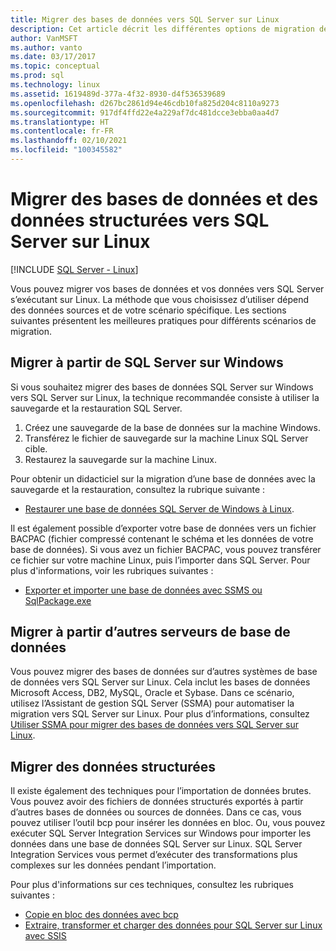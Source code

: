 ```yaml
---
title: Migrer des bases de données vers SQL Server sur Linux
description: Cet article décrit les différentes options de migration des bases de données et des données vers SQL Server sur Linux.
author: VanMSFT
ms.author: vanto
ms.date: 03/17/2017
ms.topic: conceptual
ms.prod: sql
ms.technology: linux
ms.assetid: 1619489d-377a-4f32-8930-d4f536539689
ms.openlocfilehash: d267bc2861d94e46cdb10fa825d204c8110a9273
ms.sourcegitcommit: 917df4ffd22e4a229af7dc481dcce3ebba0aa4d7
ms.translationtype: HT
ms.contentlocale: fr-FR
ms.lasthandoff: 02/10/2021
ms.locfileid: "100345582"
---
```

# <a name="migrate-databases-and-structured-data-to-sql-server-on-linux"></a>Migrer des bases de données et des données structurées vers SQL Server sur Linux 

[!INCLUDE [SQL Server - Linux](../includes/applies-to-version/sql-linux.md)]

Vous pouvez migrer vos bases de données et vos données vers SQL Server s’exécutant sur Linux. La méthode que vous choisissez d’utiliser dépend des données sources et de votre scénario spécifique. Les sections suivantes présentent les meilleures pratiques pour différents scénarios de migration.

## <a name="migrate-from-sql-server-on-windows"></a>Migrer à partir de SQL Server sur Windows
Si vous souhaitez migrer des bases de données SQL Server sur Windows vers SQL Server sur Linux, la technique recommandée consiste à utiliser la sauvegarde et la restauration SQL Server.

1. Créez une sauvegarde de la base de données sur la machine Windows.
2. Transférez le fichier de sauvegarde sur la machine Linux SQL Server cible.
3. Restaurez la sauvegarde sur la machine Linux. 

Pour obtenir un didacticiel sur la migration d’une base de données avec la sauvegarde et la restauration, consultez la rubrique suivante :

- [Restaurer une base de données SQL Server de Windows à Linux](sql-server-linux-migrate-restore-database.md).

Il est également possible d’exporter votre base de données vers un fichier BACPAC (fichier compressé contenant le schéma et les données de votre base de données). Si vous avez un fichier BACPAC, vous pouvez transférer ce fichier sur votre machine Linux, puis l’importer dans SQL Server. Pour plus d'informations, voir les rubriques suivantes :

- [Exporter et importer une base de données avec SSMS ou SqlPackage.exe](sql-server-linux-migrate-ssms.md)

## <a name="migrate-from-other-database-servers"></a>Migrer à partir d’autres serveurs de base de données
Vous pouvez migrer des bases de données sur d’autres systèmes de base de données vers SQL Server sur Linux. Cela inclut les bases de données Microsoft Access, DB2, MySQL, Oracle et Sybase. Dans ce scénario, utilisez l’Assistant de gestion SQL Server (SSMA) pour automatiser la migration vers SQL Server sur Linux. Pour plus d’informations, consultez [Utiliser SSMA pour migrer des bases de données vers SQL Server sur Linux](sql-server-linux-migrate-ssma.md).  

## <a name="migrate-structured-data"></a>Migrer des données structurées
Il existe également des techniques pour l’importation de données brutes. Vous pouvez avoir des fichiers de données structurés exportés à partir d’autres bases de données ou sources de données. Dans ce cas, vous pouvez utiliser l’outil bcp pour insérer les données en bloc. Ou, vous pouvez exécuter SQL Server Integration Services sur Windows pour importer les données dans une base de données SQL Server sur Linux. SQL Server Integration Services vous permet d’exécuter des transformations plus complexes sur les données pendant l’importation. 

Pour plus d'informations sur ces techniques, consultez les rubriques suivantes :

- [Copie en bloc des données avec bcp](sql-server-linux-migrate-bcp.md)
- [Extraire, transformer et charger des données pour SQL Server sur Linux avec SSIS](sql-server-linux-migrate-ssis.md) 
